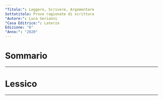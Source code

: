 ```yaml
---
"Titolo:": Leggere, Scrivere, Argomentare
Sottotitolo: Prove ragionate di scrittura
"Autore:": Luca Serianni
"Casa Editrice:": Laterza
Edizione: "6"
"Anno:": "2020"
---
```

# Sommario


----------------------------------------------------------------

# Lessico


----------------------------------------------------------------
